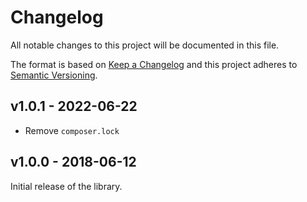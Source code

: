 # Changelog
All notable changes to this project will be documented in this file.

The format is based on [Keep a Changelog](http://keepachangelog.com/en/1.0.0/)
and this project adheres to [Semantic Versioning](http://semver.org/spec/v2.0.0.html).

## v1.0.1 - 2022-06-22

* Remove `composer.lock`

## v1.0.0 - 2018-06-12

Initial release of the library.
